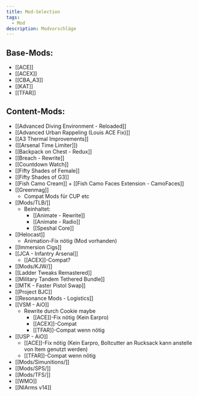 ```yaml
---
title: Mod-Selection
tags:
  - Mod
description: Modvorschläge
---
```


## Base-Mods:

- [[ACE]]
- [[ACEX]]
- [[CBA_A3]]
- [[KAT]]
- [[TFAR]]

## Content-Mods:

- [[Advanced Diving Environment - Reloaded]]
- [[Advanced Urban Rappeling (Louis ACE Fix)]]
- [[A3 Thermal Improvements]]
- ([[Arsenal Time Limiter]])
- [[Backpack on Chest - Redux]]
- [[Breach - Rewrite]]
- [[Countdown Watch]]
- [[Fifty Shades of Female]]
- [[Fifty Shades of G3]]
- [[Fish Camo Cream]] + [[Fish Camo Faces Extension - CamoFaces]]
- [[Greenmag]]
	- Compat Mods für CUP etc
- [[Mods/TLB/]]
	- Beinhaltet:
		- [[Animate - Rewrite]]
		- [[Animate - Radio]]
		- [[Speshal Core]]
- [[Helocast]]
	- Animation-Fix nötig (Mod vorhanden)
- [[Immersion Cigs]]
- [[JCA - Infantry Arsenal]]
	- [[ACEX]]-Compat?
- [[Mods/KJW/]]
- [[Ladder Tweaks Remastered]]
- [[Military Tandem Tethered Bundle]]
- [[MTK - Faster Pistol Swap]]
- [[Project BJC]]
- [[Resonance Mods - Logistics]]
- [[VSM - AiO]]
	- Rewrite durch Cookie maybe
		- [[ACE]]-Fix nötig (Kein Earpro)
		- [[ACEX]]-Compat
		- [[TFAR]]-Compat wenn nötig
- [[USP - AiO]]
	- [[ACE]]-Fix nötig (Kein Earpro, Boltcutter an Rucksack kann anstelle von Item genutzt werden)
	- [[TFAR]]-Compat wenn nötig
- [[Mods/Simunitions/]]
- [[Mods/SPS/]]
- [[Mods/TFS/]]
- [[WMO]]
- [[NIArms v14]]